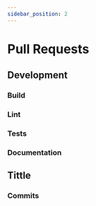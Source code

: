 ```yaml
---
sidebar_position: 2
---
```


# Pull Requests

## Development

### Build

### Lint

### Tests

### Documentation

## Tittle

### Commits
